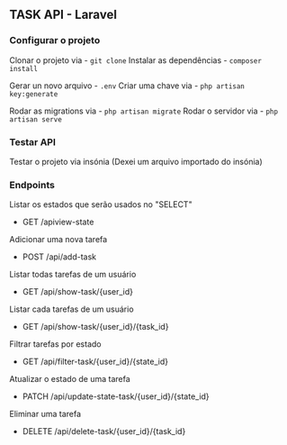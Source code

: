 ## TASK API - Laravel

### Configurar o projeto

Clonar o projeto via - `git clone`
Instalar as dependências - `composer install`

Gerar un novo arquivo - `.env`
Criar uma chave via - `php artisan key:generate`

Rodar as migrations via - `php artisan migrate`
Rodar o servidor via - `php artisan serve`

### Testar API
Testar o projeto via insónia (Dexei um arquivo importado do insónia)

### Endpoints
Listar os estados que serão usados no "SELECT"
- GET /apiview-state

Adicionar uma nova tarefa
- POST /api/add-task

Listar todas tarefas de um usuário
- GET /api/show-task/{user_id}

Listar cada tarefas de um usuário
- GET /api/show-task/{user_id}/{task_id}

Filtrar tarefas por estado
- GET /api/filter-task/{user_id}/{state_id}

Atualizar o estado de uma tarefa
- PATCH /api/update-state-task/{user_id}/{state_id}

Eliminar uma tarefa
- DELETE /api/delete-task/{user_id}/{task_id}
